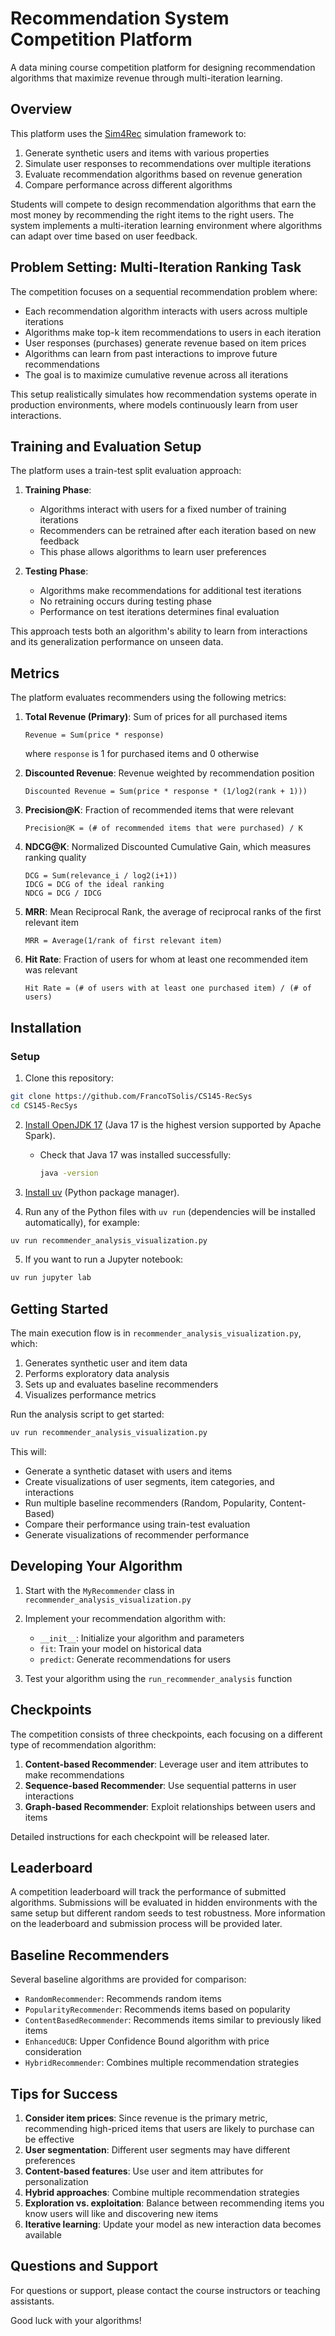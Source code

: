 
# Recommendation System Competition Platform

A data mining course competition platform for designing recommendation algorithms that maximize revenue through multi-iteration learning.

## Overview

This platform uses the [Sim4Rec](https://github.com/sb-ai-lab/Sim4Rec) simulation framework to:

1. Generate synthetic users and items with various properties
2. Simulate user responses to recommendations over multiple iterations
3. Evaluate recommendation algorithms based on revenue generation
4. Compare performance across different algorithms

Students will compete to design recommendation algorithms that earn the most money by recommending the right items to the right users. The system implements a multi-iteration learning environment where algorithms can adapt over time based on user feedback.

## Problem Setting: Multi-Iteration Ranking Task

The competition focuses on a sequential recommendation problem where:

- Each recommendation algorithm interacts with users across multiple iterations
- Algorithms make top-k item recommendations to users in each iteration
- User responses (purchases) generate revenue based on item prices
- Algorithms can learn from past interactions to improve future recommendations
- The goal is to maximize cumulative revenue across all iterations

This setup realistically simulates how recommendation systems operate in production environments, where models continuously learn from user interactions.

## Training and Evaluation Setup

The platform uses a train-test split evaluation approach:

1. **Training Phase**:
   - Algorithms interact with users for a fixed number of training iterations
   - Recommenders can be retrained after each iteration based on new feedback
   - This phase allows algorithms to learn user preferences

2. **Testing Phase**:
   - Algorithms make recommendations for additional test iterations
   - No retraining occurs during testing phase
   - Performance on test iterations determines final evaluation

This approach tests both an algorithm's ability to learn from interactions and its generalization performance on unseen data.

## Metrics

The platform evaluates recommenders using the following metrics:

1. **Total Revenue (Primary)**: Sum of prices for all purchased items
   ```
   Revenue = Sum(price * response)
   ```
   where `response` is 1 for purchased items and 0 otherwise

2. **Discounted Revenue**: Revenue weighted by recommendation position
   ```
   Discounted Revenue = Sum(price * response * (1/log2(rank + 1)))
   ```

3. **Precision@K**: Fraction of recommended items that were relevant
   ```
   Precision@K = (# of recommended items that were purchased) / K
   ```

4. **NDCG@K**: Normalized Discounted Cumulative Gain, which measures ranking quality
   ```
   DCG = Sum(relevance_i / log2(i+1))
   IDCG = DCG of the ideal ranking
   NDCG = DCG / IDCG
   ```

5. **MRR**: Mean Reciprocal Rank, the average of reciprocal ranks of the first relevant item
   ```
   MRR = Average(1/rank of first relevant item)
   ```

6. **Hit Rate**: Fraction of users for whom at least one recommended item was relevant
   ```
   Hit Rate = (# of users with at least one purchased item) / (# of users)
   ```

## Installation

### Setup

1. Clone this repository:
```bash
git clone https://github.com/FrancoTSolis/CS145-RecSys
cd CS145-RecSys
```

2. [Install OpenJDK 17](https://adoptium.net/temurin/releases/?version=17) (Java 17 is the highest version supported by Apache Spark).
    - Check that Java 17 was installed successfully:
      ```bash
      java -version
      ```

3. [Install uv](https://docs.astral.sh/uv/getting-started/installation/) (Python package manager).

4. Run any of the Python files with `uv run` (dependencies will be installed automatically), for example:
```bash
uv run recommender_analysis_visualization.py
```

5. If you want to run a Jupyter notebook:
```bash
uv run jupyter lab
```

## Getting Started

The main execution flow is in `recommender_analysis_visualization.py`, which:

1. Generates synthetic user and item data
2. Performs exploratory data analysis
3. Sets up and evaluates baseline recommenders
4. Visualizes performance metrics

Run the analysis script to get started:
```bash
uv run recommender_analysis_visualization.py
```

This will:
- Generate a synthetic dataset with users and items
- Create visualizations of user segments, item categories, and interactions
- Run multiple baseline recommenders (Random, Popularity, Content-Based)
- Compare their performance using train-test evaluation
- Generate visualizations of recommender performance

## Developing Your Algorithm

1. Start with the `MyRecommender` class in `recommender_analysis_visualization.py`

2. Implement your recommendation algorithm with:
   - `__init__`: Initialize your algorithm and parameters
   - `fit`: Train your model on historical data
   - `predict`: Generate recommendations for users

3. Test your algorithm using the `run_recommender_analysis` function

## Checkpoints

The competition consists of three checkpoints, each focusing on a different type of recommendation algorithm:

1. **Content-based Recommender**: Leverage user and item attributes to make recommendations
2. **Sequence-based Recommender**: Use sequential patterns in user interactions
3. **Graph-based Recommender**: Exploit relationships between users and items

Detailed instructions for each checkpoint will be released later.

## Leaderboard

A competition leaderboard will track the performance of submitted algorithms. Submissions will be evaluated in hidden environments with the same setup but different random seeds to test robustness. More information on the leaderboard and submission process will be provided later.

## Baseline Recommenders

Several baseline algorithms are provided for comparison:

- `RandomRecommender`: Recommends random items
- `PopularityRecommender`: Recommends items based on popularity
- `ContentBasedRecommender`: Recommends items similar to previously liked items
- `EnhancedUCB`: Upper Confidence Bound algorithm with price consideration
- `HybridRecommender`: Combines multiple recommendation strategies

## Tips for Success

1. **Consider item prices**: Since revenue is the primary metric, recommending high-priced items that users are likely to purchase can be effective
2. **User segmentation**: Different user segments may have different preferences
3. **Content-based features**: Use user and item attributes for personalization
4. **Hybrid approaches**: Combine multiple recommendation strategies
5. **Exploration vs. exploitation**: Balance between recommending items you know users will like and discovering new items
6. **Iterative learning**: Update your model as new interaction data becomes available

## Questions and Support

For questions or support, please contact the course instructors or teaching assistants.

Good luck with your algorithms!
